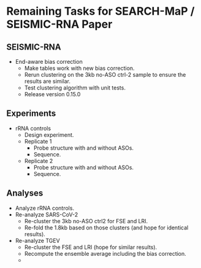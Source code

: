 # Remaining Tasks for SEARCH-MaP / SEISMIC-RNA Paper

## SEISMIC-RNA

- End-aware bias correction
  - Make tables work with new bias correction.
  - Rerun clustering on the 3kb no-ASO ctrl-2 sample to ensure the results are similar.
  - Test clustering algorithm with unit tests.
  - Release version 0.15.0


## Experiments

- rRNA controls 
  - Design experiment.
  - Replicate 1
    - Probe structure with and without ASOs.
    - Sequence.
  - Replicate 2
    - Probe structure with and without ASOs.
    - Sequence.


## Analyses

- Analyze rRNA controls.
- Re-analyze SARS-CoV-2
  - Re-cluster the 3kb no-ASO ctrl2 for FSE and LRI.
  - Re-fold the 1.8kb based on those clusters (and hope for identical results).
- Re-analyze TGEV
  - Re-cluster the FSE and LRI (hope for similar results).
  - Recompute the ensemble average including the bias correction.
  - 